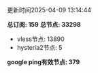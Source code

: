 更新时间2025-04-09 13:14:44

**总订阅: 159**
**总节点: 33298**
- vless节点: 13890
- hysteria2节点: 5

**google ping有效节点: 379**
